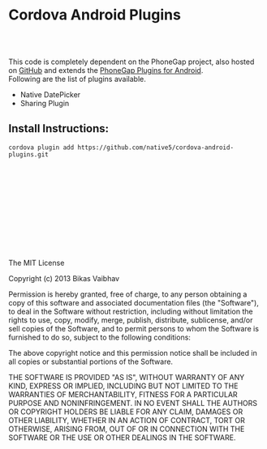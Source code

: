 Cordova Android Plugins
========================
<br/><br/>

This code is completely dependent on the PhoneGap project, also hosted on [GitHub](github.com/phonegap/phonegap) and extends the [PhoneGap Plugins for Android](https://github.com/phonegap/phonegap-plugins/tree/master/Android).
<br/>
Following are the list of plugins available.
<ul>
	<li>Native DatePicker</li>
	<li>Sharing Plugin</li>
</ul>

Install Instructions:
----

   `cordova plugin add https://github.com/native5/cordova-android-plugins.git`

<br/><br/><br/><br/><br/><br/><br/><br/><br/><br/>

The MIT License

Copyright (c) 2013 Bikas Vaibhav

Permission is hereby granted, free of charge, to any person obtaining a copy of this software and associated documentation files (the "Software"), to deal in the Software without restriction, including without limitation the rights to use, copy, modify, merge, publish, distribute, sublicense, and/or sell copies of the Software, and to permit persons to whom the Software is furnished to do so, subject to the following conditions:

The above copyright notice and this permission notice shall be included in all copies or substantial portions of the Software.

THE SOFTWARE IS PROVIDED "AS IS", WITHOUT WARRANTY OF ANY KIND, EXPRESS OR IMPLIED, INCLUDING BUT NOT LIMITED TO THE WARRANTIES OF MERCHANTABILITY, FITNESS FOR A PARTICULAR PURPOSE AND NONINFRINGEMENT. IN NO EVENT SHALL THE AUTHORS OR COPYRIGHT HOLDERS BE LIABLE FOR ANY CLAIM, DAMAGES OR OTHER LIABILITY, WHETHER IN AN ACTION OF CONTRACT, TORT OR OTHERWISE, ARISING FROM, OUT OF OR IN CONNECTION WITH THE SOFTWARE OR THE USE OR OTHER DEALINGS IN THE SOFTWARE.
